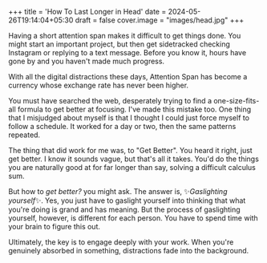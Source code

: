+++
title = 'How To Last Longer in Head'
date = 2024-05-26T19:14:04+05:30
draft = false
cover.image = "images/head.jpg"
+++

Having a short attention span makes it difficult to get things done. You might start an important project, but then get sidetracked checking Instagram or replying to a text message. Before you know it, hours have gone by and you haven't made much progress.

With all the digital distractions these days, Attention Span has become a currency whose exchange rate has never been higher.

You must have searched the web, desperately trying to find a one-size-fits-all formula to get better at focusing. I've made this mistake too. One thing that I misjudged about myself is that I thought I could just force myself to follow a schedule. It worked for a day or two, then the same patterns repeated.

The thing that did work for me was, to "Get Better". You heard it right, just get better.
I know it sounds vague, but that's all it takes. You'd do the things you are naturally good at for far longer than say, solving a difficult calculus sum.

But how to *get better?* you might ask. The answer is, ✨*Gaslighting yourself*✨. Yes, you just have to gaslight yourself into thinking that what you're doing is grand and has meaning. 
But the process of gaslighting yourself, however, is different for each person. You have to spend time with your brain to figure this out.

Ultimately, the key is to engage deeply with your work. When you're genuinely absorbed in something, distractions fade into the background.